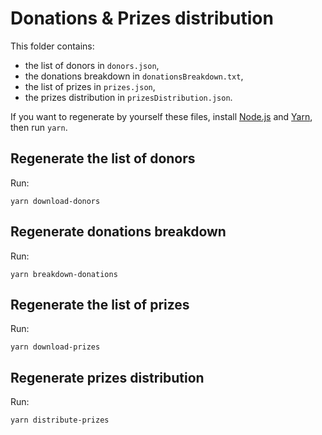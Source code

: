 # Donations & Prizes distribution

This folder contains:

- the list of donors in `donors.json`,
- the donations breakdown in `donationsBreakdown.txt`,
- the list of prizes in `prizes.json`,
- the prizes distribution in `prizesDistribution.json`.

If you want to regenerate by yourself these files, install [Node.js](https://nodejs.org) and [Yarn](https://yarnpkg.com), then run `yarn`.

## Regenerate the list of donors

Run:

```
yarn download-donors
```

## Regenerate donations breakdown

Run:

```
yarn breakdown-donations
```

## Regenerate the list of prizes

Run:

```
yarn download-prizes
```

## Regenerate prizes distribution

Run:

```
yarn distribute-prizes
```

